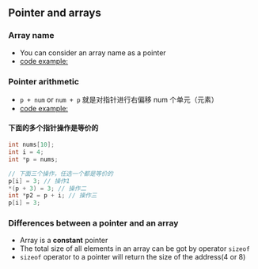 ## Pointer and arrays

### Array name

- You can consider an array name as a pointer
- [code example:](../../suet/chapter5/pointer_and_array.cpp)

### Pointer arithmetic

- `p + num` or `num + p` 就是对指针进行右偏移 num 个单元（元素）
- [code example:](../../suet/chapter5/pointer_arithemetic.cpp)

#### 下面的多个指针操作是等价的

```c++
int nums[10];
int i = 4;
int *p = nums;

// 下面三个操作，任选一个都是等价的
p[i] = 3; // 操作1
*(p + 3) = 3; // 操作二
int *p2 = p + i; // 操作三
p[i] = 3;
```

### Differences between a pointer and an array

- Array is a **constant** pointer
- The total size of all elements in an array can be got by operator `sizeof`
- `sizeof` operator to a pointer will return the size of the address(4 or 8)